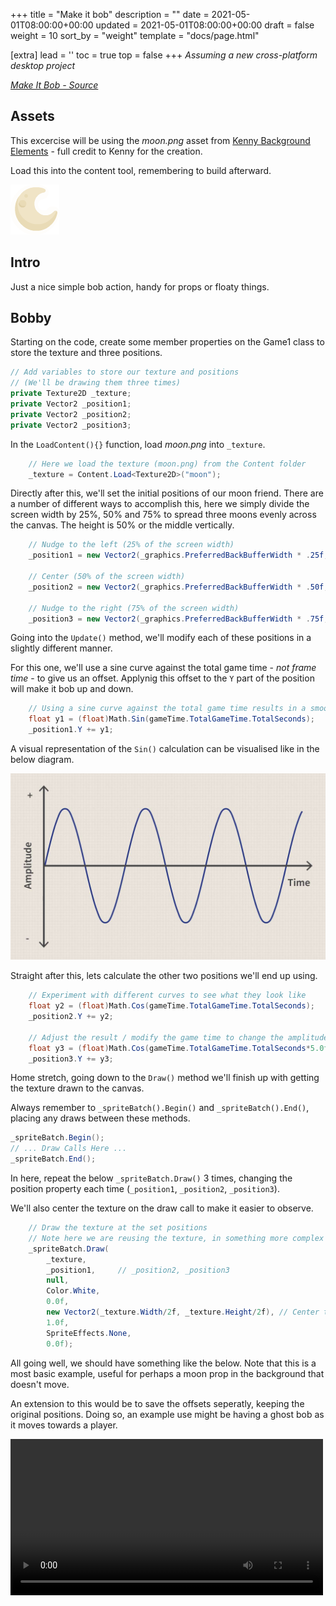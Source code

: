 +++
title = "Make it bob"
description = ""
date = 2021-05-01T08:00:00+00:00
updated = 2021-05-01T08:00:00+00:00
draft = false
weight = 10
sort_by = "weight"
template = "docs/page.html"

[extra]
lead = ''
toc = true
top = false
+++
_Assuming a new cross-platform desktop project_

_[Make It Bob - Source](https://github.com/devbitesau/quickshots/blob/main/makeitbob/MakeItBobGame.cs)_

## Assets
This excercise will be using the _moon.png_ asset from [Kenny Background Elements](https://www.kenney.nl/assets/background-elements) - full credit to Kenny for the creation.

Load this into the content tool, remembering to build afterward.

![moon.png](moon.png)

## Intro
Just a nice simple bob action, handy for props or floaty things.

## Bobby

Starting on the code, create some member properties on the Game1 class to store the texture and 
three positions.

```c#
// Add variables to store our texture and positions 
// (We'll be drawing them three times)
private Texture2D _texture;
private Vector2 _position1;
private Vector2 _position2;
private Vector2 _position3;
```

In the `LoadContent(){}` function, load _moon.png_ into `_texture`.

```c#
    // Here we load the texture (moon.png) from the Content folder
    _texture = Content.Load<Texture2D>("moon");
```

Directly after this, we'll set the initial positions of our moon friend. There are a number of different ways
to accomplish this, here we simply divide the screen width by 25%, 50% and 75% to spread three moons evenly 
across the canvas. The height is 50% or the middle vertically.

```c#
    // Nudge to the left (25% of the screen width)
    _position1 = new Vector2(_graphics.PreferredBackBufferWidth * .25f, _graphics.PreferredBackBufferHeight / 2.0f);

    // Center (50% of the screen width)
    _position2 = new Vector2(_graphics.PreferredBackBufferWidth * .50f, _graphics.PreferredBackBufferHeight / 2.0f);

    // Nudge to the right (75% of the screen width)
    _position3 = new Vector2(_graphics.PreferredBackBufferWidth * .75f, _graphics.PreferredBackBufferHeight / 2.0f);
```

Going into the `Update()` method, we'll modify each of these positions in a slightly different manner.

For this one, we'll use a sine curve against the total game time - _not frame time_ - to give us an offset. Applynig
this offset to the `Y` part of the position will make it bob up and down.

```c#
    // Using a sine curve against the total game time results in a smooth transition
    float y1 = (float)Math.Sin(gameTime.TotalGameTime.TotalSeconds);
    _position1.Y += y1;
```
A visual representation of the `Sin()` calculation can be visualised like in the below diagram.

![Sin Over Time](sintime.png)

Straight after this, lets calculate the other two positions we'll end up using.

```c#
    // Experiment with different curves to see what they look like
    float y2 = (float)Math.Cos(gameTime.TotalGameTime.TotalSeconds);
    _position2.Y += y2;

    // Adjust the result / modify the game time to change the amplitude / speed
    float y3 = (float)Math.Cos(gameTime.TotalGameTime.TotalSeconds*5.0f)*5.0f;
    _position3.Y += y3;
```

Home stretch, going down to the `Draw()` method we'll finish up with getting the texture drawn to the canvas.

Always remember to `_spriteBatch().Begin()` and `_spriteBatch().End()`, placing any draws between these methods.

```c#
_spriteBatch.Begin();
// ... Draw Calls Here ...
_spriteBatch.End();
```

In here, repeat the below `_spriteBatch.Draw()` 3 times, changing the position property each time (`_position1`, `_position2`, `_position3`).

We'll also center the texture on the draw call to make it easier to observe.

```c#
    // Draw the texture at the set positions
    // Note here we are reusing the texture, in something more complex you'll probably encapsulate this in a class
    _spriteBatch.Draw(
        _texture,       
        _position1,     // _position2, _position3
        null,
        Color.White,
        0.0f,
        new Vector2(_texture.Width/2f, _texture.Height/2f), // Center the sprite draw call
        1.0f,
        SpriteEffects.None,
        0.0f);
```

All going well, we should have something like the below. Note that this is a most basic example, useful for perhaps
a moon prop in the background that doesn't move. 

An extension to this would be to save the offsets seperatly, keeping the original positions. 
Doing so, an example use might be having a ghost bob as it moves towards a player.

<video controls width="500">
  <source src="../makeitbob.mp4" type="video/mp4" />
</video>